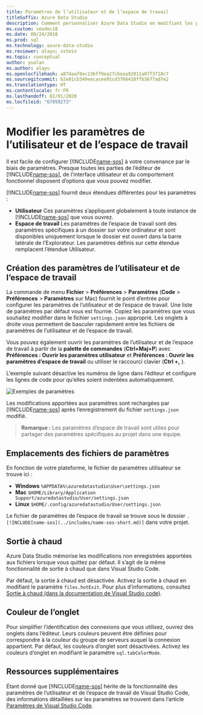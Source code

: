 ```yaml
---
title: Paramètres de l’utilisateur et de l’espace de travail
titleSuffix: Azure Data Studio
description: Comment personnaliser Azure Data Studio en modifiant les paramètres de l’utilisateur et de l’espace de travail.
ms.custom: seodec18
ms.date: 09/24/2018
ms.prod: sql
ms.technology: azure-data-studio
ms.reviewer: alayu; sstein
ms.topic: conceptual
author: yualan
ms.author: alayu
ms.openlocfilehash: a874aaf9ec136ff9ea27cbeaa92011a07f3718c7
ms.sourcegitcommit: b2e81cb349eecacee91cd3766410ffb3677ad7e2
ms.translationtype: HT
ms.contentlocale: fr-FR
ms.lasthandoff: 02/01/2020
ms.locfileid: "67959273"
---
```

# <a name="modify-user-and-workspace-settings"></a>Modifier les paramètres de l’utilisateur et de l’espace de travail

Il est facile de configurer [!INCLUDE[name-sos](../includes/name-sos-short.md)] à votre convenance par le biais de paramètres. Presque toutes les parties de l’éditeur de [!INCLUDE[name-sos](../includes/name-sos-short.md)], de l’interface utilisateur et du comportement fonctionnel disposent d’options que vous pouvez modifier.

[!INCLUDE[name-sos](../includes/name-sos-short.md)] fournit deux étendues différentes pour les paramètres :

* **Utilisateur** Ces paramètres s’appliquent globalement à toute instance de [!INCLUDE[name-sos](../includes/name-sos-short.md)] que vous ouvrez.
* **Espace de travail** Les paramètres de l’espace de travail sont des paramètres spécifiques à un dossier sur votre ordinateur et sont disponibles uniquement lorsque le dossier est ouvert dans la barre latérale de l’Explorateur. Les paramètres définis sur cette étendue remplacent l’étendue Utilisateur.

## <a name="creating-user-and-workspace-settings"></a>Création des paramètres de l’utilisateur et de l’espace de travail

La commande de menu **Fichier** > **Préférences** > **Paramètres** (**Code** > **Préférences** > **Paramètres** sur Mac) fournit le point d’entrée pour configurer les paramètres de l’utilisateur et de l’espace de travail. Une liste de paramètres par défaut vous est fournie. Copiez les paramètres que vous souhaitez modifier dans le fichier `settings.json` approprié. Les onglets à droite vous permettent de basculer rapidement entre les fichiers de paramètres de l’utilisateur et de l’espace de travail.

Vous pouvez également ouvrir les paramètres de l’utilisateur et de l’espace de travail à partir de la **palette de commandes** (**Ctrl+Maj+P**) avec **Préférences : Ouvrir les paramètres utilisateur** et **Préférences : Ouvrir les paramètres d’espace de travail** ou utiliser le raccourci clavier (**Ctrl +,** ).

L’exemple suivant désactive les numéros de ligne dans l’éditeur et configure les lignes de code pour qu’elles soient indentées automatiquement.

![Exemples de paramètres](media/settings/sample-settings.png)

Les modifications apportées aux paramètres sont rechargées par [!INCLUDE[name-sos](../includes/name-sos-short.md)] après l’enregistrement du fichier `settings.json` modifié.

>**Remarque :** Les paramètres d’espace de travail sont utiles pour partager des paramètres spécifiques au projet dans une équipe.

## <a name="settings-file-locations"></a>Emplacements des fichiers de paramètres

En fonction de votre plateforme, le fichier de paramètres utilisateur se trouve ici :

* **Windows** `%APPDATA%\azuredatastudio\User\settings.json`
* **Mac** `$HOME/Library/Application Support/azuredatastudio/User/settings.json`
* **Linux** `$HOME/.config/azuredatastudio/User/settings.json`

Le fichier de paramètres de l’espace de travail se trouve sous le dossier `.[!INCLUDE[name-sos](../includes/name-sos-short.md)]` dans votre projet.

## <a name="hot-exit"></a>Sortie à chaud

Azure Data Studio mémorise les modifications non enregistrées apportées aux fichiers lorsque vous quittez par défaut. Il s’agit de la même fonctionnalité de sortie à chaud que dans Visual Studio Code.

Par défaut, la sortie à chaud est désactivée. Activez la sortie à chaud en modifiant le paramètre `files.hotExit`. Pour plus d’informations, consultez [Sortie à chaud (dans la documentation de Visual Studio code)](https://code.visualstudio.com/docs/editor/codebasics#_hot-exit).


## <a name="tab-color"></a>Couleur de l’onglet

Pour simplifier l’identification des connexions que vous utilisez, ouvrez des onglets dans l’éditeur. Leurs couleurs peuvent être définies pour correspondre à la couleur du groupe de serveurs auquel la connexion appartient. Par défaut, les couleurs d’onglet sont désactivées. Activez les couleurs d’onglet en modifiant le paramètre `sql.tabColorMode`.

## <a name="additional-resources"></a>Ressources supplémentaires

Étant donné que [!INCLUDE[name-sos](../includes/name-sos-short.md)] hérite de la fonctionnalité des paramètres de l’utilisateur et de l’espace de travail de Visual Studio Code, des informations détaillées sur les paramètres se trouvent dans l’article [Paramètres de Visual Studio Code](https://code.visualstudio.com/docs/getstarted/settings).

